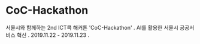 # CoC-Hackathon
서울시와 함께하는 2nd ICT콕 해커톤 'CoC-Hackathon' . 
AI를 활용한 서울시 공공서비스 혁신 . 
2019.11.22 - 2019.11.23 . 
